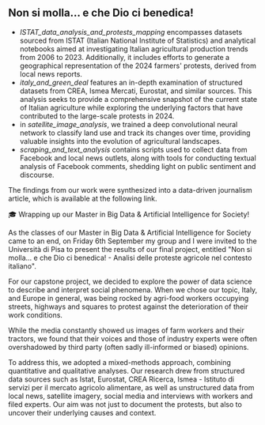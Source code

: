## Non si molla… e che Dio ci benedica!
- *ISTAT_data_analysis_and_protests_mapping* encompasses datasets sourced from ISTAT (Italian National Institute of Statistics) and analytical notebooks aimed at investigating Italian agricultural production trends from 2006 to 2023. Additionally, it includes efforts to generate a geographical representation of the 2024 farmers' protests, derived from local news reports.
- *italy_and_green_deal* features an in-depth examination of structured datasets from CREA, Ismea Mercati, Eurostat, and similar sources. This analysis seeks to provide a comprehensive snapshot of the current state of Italian agriculture while exploring the underlying factors that have contributed to the large-scale protests in 2024.
- in *satellite_image_analysis*, we trained a deep convolutional neural network to classify land use and track its changes over time, providing valuable insights into the evolution of agricultural landscapes.
- *scraping_and_text_analysis* contains scripts used to collect data from Facebook and local news outlets, along with tools for conducting textual analysis of Facebook comments, shedding light on public sentiment and discourse.

The findings from our work were synthesized into a data-driven journalism article, which is available at the following link.

🎓 Wrapping up our Master in Big Data & Artificial Intelligence for Society!

As the classes of our Master in Big Data & Artificial Intelligence for Society came to an end, on Friday 6th September my group and I were invited to the Università di Pisa to present the results of our final project, entitled "Non si molla... e che Dio ci benedica! - Analisi delle proteste agricole nel contesto italiano".

For our capstone project, we decided to explore the power of data science to describe and interpret social phenomena. When we chose our topic, Italy, and Europe in general, was being rocked by agri-food workers occupying streets, highways and squares to protest against the deterioration of their work conditions. 

While the media constantly showed us images of farm workers and their tractors, we found that their voices and those of industry experts were often overshadowed by third party (often sadly ill-informed or biased) opinions.

To address this, we adopted a mixed-methods approach, combining quantitative and qualitative analyses. Our research drew from structured data sources such as Istat, Eurostat, CREA Ricerca, Ismea - Istituto di servizi per il mercato agricolo alimentare, as well as unstructured data from local news, satellite imagery, social media and interviews with workers and filed experts. Our aim was not just to document the protests, but also to uncover their underlying causes and context.
